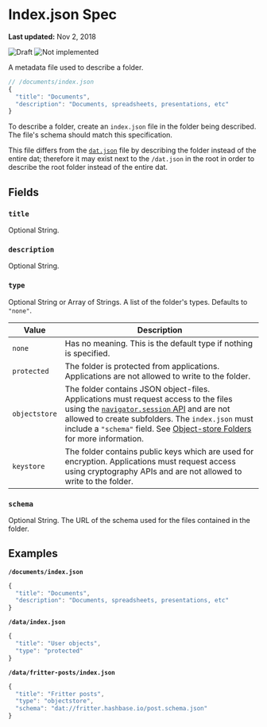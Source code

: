 # Index.json Spec

**Last updated:** Nov 2, 2018

![Draft](https://img.shields.io/badge/Draft-In%20progress-yellow.svg) ![Not implemented](https://img.shields.io/badge/Status-Not%20implemented-red.svg)

A metadata file used to describe a folder.

```js
// /documents/index.json
{
  "title": "Documents",
  "description": "Documents, spreadsheets, presentations, etc"
}
```

To describe a folder, create an `index.json` file in the folder being described. The file's schema should match this specification.

This file differs from the [`dat.json`](https://github.com/datprotocol/dat.json) file by describing the folder instead of the entire dat; therefore it may exist next to the `/dat.json` in the root in order to describe the root folder instead of the entire dat.

## Fields

### `title`

Optional String.

### `description`

Optional String.

### `type`

Optional String or Array of Strings. A list of the folder's types. Defaults to `"none"`.

|Value|Description|
|-|-|
|`none`|Has no meaning. This is the default type if nothing is specified.|
|`protected`|The folder is protected from applications. Applications are not allowed to write to the folder.|
|`objectstore`|The folder contains JSON object-files. Applications must request access to the files using the [`navigator.session` API](./beaker-identities.md#navigatorsession-api) and are not allowed to create subfolders. The `index.json` must include a `"schema"` field. See [Object-store Folders](./object-store-folder.md) for more information.|
|`keystore`|The folder contains public keys which are used for encryption. Applications must request access using cryptography APIs and are not allowed to write to the folder.|

### `schema`

Optional String. The URL of the schema used for the files contained in the folder.

## Examples

**`/documents/index.json`**

```js
{
  "title": "Documents",
  "description": "Documents, spreadsheets, presentations, etc"
}
```

**`/data/index.json`**

```js
{
  "title": "User objects",
  "type": "protected"
}
```

**`/data/fritter-posts/index.json`**

```js
{
  "title": "Fritter posts",
  "type": "objectstore",
  "schema": "dat://fritter.hashbase.io/post.schema.json"
}
```

